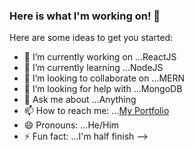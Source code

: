 ### Here is what I'm working on! 👋


Here are some ideas to get you started:

- 🔭 I’m currently working on ...ReactJS
- 🌱 I’m currently learning ...NodeJS
- 👯 I’m looking to collaborate on ...MERN
- 🤔 I’m looking for help with ...MongoDB
- 💬 Ask me about ...Anything
- 📫 How to reach me: ...[My Portfolio](https://shubhamvaidya.netlify.app/)
- 😄 Pronouns: ...He/Him
- ⚡ Fun fact: ...I'm half finish
-->

